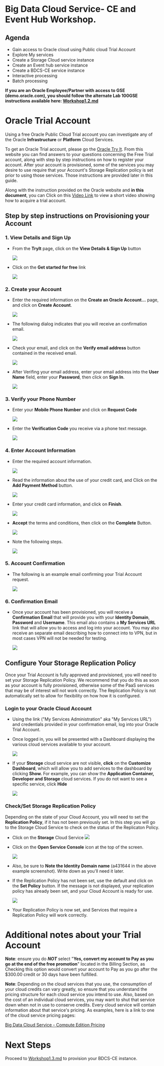 # Big Data Cloud Service- CE and Event Hub Workshop.

## Agenda
- Gain access to Oracle cloud using Public cloud Trial Account
- Explore My services
- Create a Storage Cloud service instance
- Create an Event hub service instance
- Create a BDCS-CE service instance
- Interactive processing
- Batch processing


**If you are an Oracle Employee/Partner with access to GSE (demo.oracle.com), you should follow the alternate Lab 100GSE instructions available here: [Workshop1.2.md](Workshop1.2.md)**


# Oracle Trial Account

Using a free Oracle Public Cloud Trial account you can investigate any of the Oracle **Infrastructure** or **Platform** Cloud Services.

To get an Oracle Trial account, please go the [Oracle Try It](https://cloud.oracle.com/tryit). From this website you can find answers to your questions concerning the Free Trial account, along with step by step instructions on how to register your account. After your account is provisioned, some of the services you may desire to use require that your Account's Storage Replication policy is set prior to using those services. Those instructions are provided later in this guide.

Along with the instruction provided on the Oracle website and **in this document**, you can Click on this [Video Link](https://publicdocs-corp.documents.us2.oraclecloud.com/documents/link/LD408AE98AE514A9D8A5B144F6C3FF17C1177E4725F3/fileview/D5BB8965F597992573C1B2A4F6C3FF17C1177E4725F3/_CloudCredits_VideoEdit.mp4) to view a short video showing how to acquire a trial account. 

## Step by step instructions on Provisioning your Account

### 1. View Details and Sign Up

- From the **TryIt** page, click on the **View Details & Sign Up** button

    ![](./images/image001.png)

- Click on the **Get started for free** link

    ![](./images/image002.png)

### 2. Create your Account

- Enter the required information on the **Create an Oracle Account...** page, and click on **Create Account**.

    ![](./images/image003.png)

- The following dialog indicates that you will receive an confirmation email.

    ![](./images/image004.png)

- Check your email, and click on the **Verify email address** button contained in the received email. 

    ![](./images/image005.png)

- After Verifing your email address, enter your email address into the **User Name** field, enter your **Password**, then click on **Sign In**.

    ![](./images/image006.png)

### 3. Verify your Phone Number

- Enter your **Mobile Phone Number** and click on **Request Code**

    ![](./images/image007.png)

- Enter the **Verification Code** you receive via a phone text message.

    ![](./images/image008.png)

### 4. Enter Account Information

- Enter the required account information.

    ![](./images/image009.png)

- Read the information about the use of your credit card, and Click on the **Add Payment Method** button.

    ![](./images/image010.png)

- Enter your credit card information, and click on **Finish**.

    ![](./images/image011.png)

- **Accept** the terms and conditions, then click on the **Complete** Button. 

    ![](./images/image012.png)

- Note the following steps.

    ![](./images/image013.png)

### 5. Account Confirmation

- The following is an example email confirming your Trial Account request.

    ![](./images/image014.png)

### 6. Confirmation Email

- Once your account has been provisioned, you will receive a **Confirmation Email** that will provide you with your **Identity Domain**, **Password** and **Username**. This email also contains a **My Services URL** link that will allow you to access and log into your account. You may also receive an separate email describing how to connect into to VPN, but in most cases VPN will not be needed for testing. 

    ![](./images/image015.png)


<a name="Configure-Your-Storage-Replication-Policy"></a>

## Configure Your Storage Replication Policy

Once your Trial Account is fully approved and provisioned, you will need to set your Storage Replication Policy. We recommend that you do this as soon as your account is fully provisioned, otherwise some of the PaaS services that may be of interest will not work correctly. The Replication Policy is not automatically set to allow for flexibility on how how it is configured.


### Login to your Oracle Cloud Account
- Using the link ("My Services Administration" aka "My Services URL") and credentials provided in your confirmation email, log into your Oracle Trial Account. 

- Once logged in, you will be presented with a Dashboard displaying the various cloud services available to your account.

    ![](images/Picture100-4.png)

- If your **Storage** cloud service are not visible, **click** on the **Customize Dashboard**, which will allow you to add services to the dashboard by clicking **Show.** For example, you can show the **Application Container, Developer and Storage** cloud services. If you do not want to see a specific service, click **Hide**

    ![](images/Picture100-5.png)

### Check/Set Storage Replication Policy

Depending on the state of your Cloud Account, you will need to set the **Replication Policy**, if it has not been previously set. In this step you will go to the Storage Cloud Service to check on the status of the Replicaton Policy. 

- Click on the **Storage** Cloud Service
    ![](images/Picture-01.png)

- Click on the **Open Service Console** icon at the top of the screen.

    ![](images/Picture-01.5.png)

- Also, be sure to **Note the Identity Domain name** (a431644 in the above example screenshot).  Write down as you'll need it later.

- If the Replication Policy has not been set, use the default and click on the **Set Policy** button. If the message is not displayed, your replication policy has already been set, and your Cloud Account is ready for use.

    ![](images/Picture-02.5.png)

- Your Replication Policy is now set, and Services that require a Replication Policy will work correctly.


    
# Additional notes about your Trial Account

**Note**: ensure you do ***NOT*** select "**Yes, convert my account to Pay as you go at the end of the free promotion**" located in the Billing Section, as Checking this option would convert your account to Pay as you go after the $300.00 credit or 30 days have been fulfilled. 

**Note**: Depending on the cloud services that you use, the consumption of your cloud credits can vary greatly, so ensure that you understand the pricing structure for each cloud service you intend to use. Also, based on the cost of an individual cloud services, you may want to shut that service down when not in use to conserve credits. Every cloud service will contain information about that service's pricing. As examples, here is a link to one of the cloud service pricing pages: 

[Big Data Cloud Service - Compute Edition Pricing](https://cloud.oracle.com/en_US/big-data-compute-edition/pricing)


# Next Steps

Proceed to [Workshop1.3.md](Workshop1.3.md) to provision your BDCS-CE instance.
